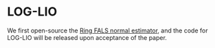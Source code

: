 # LOG-LIO
We first open-source the [Ring FALS normal estimator](https://github.com/tiev-tongji/RingFalsNormal), and the code for LOG-LIO will be released upon acceptance of the paper.
